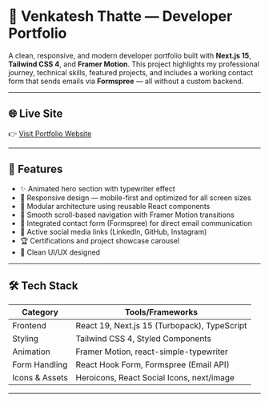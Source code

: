 # 🚀 Venkatesh Thatte — Developer Portfolio

A clean, responsive, and modern developer portfolio built with **Next.js 15**, **Tailwind CSS 4**, and **Framer Motion**. This project highlights my professional journey, technical skills, featured projects, and includes a working contact form that sends emails via **Formspree** — all without a custom backend.

---

## 🌐 Live Site

👉 [Visit Portfolio Website](https://your-deployment-link.com)

---

## 📌 Features

- ✨ Animated hero section with typewriter effect
- 🎯 Responsive design — mobile-first and optimized for all screen sizes
- 📂 Modular architecture using reusable React components
- 🧠 Smooth scroll-based navigation with Framer Motion transitions
- 📮 Integrated contact form (Formspree) for direct email communication
- 🔗 Active social media links (LinkedIn, GitHub, Instagram)
- 🏆 Certifications and project showcase carousel
- 💬 Clean UI/UX designed 

---

## 🛠️ Tech Stack

| Category        | Tools/Frameworks                                   |
|----------------|-----------------------------------------------------|
| Frontend       | React 19, Next.js 15 (Turbopack), TypeScript        |
| Styling        | Tailwind CSS 4, Styled Components                   |
| Animation      | Framer Motion, react-simple-typewriter              |
| Form Handling  | React Hook Form, Formspree (Email API)              |
| Icons & Assets | Heroicons, React Social Icons, next/image           |

---




